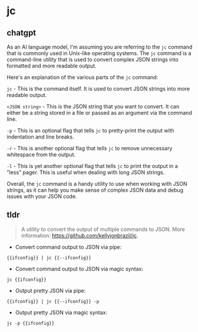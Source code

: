 # jc 
## chatgpt 
As an AI language model, I'm assuming you are referring to the `jc` command that is commonly used in Unix-like operating systems. The `jc` command is a command-line utility that is used to convert complex JSON strings into formatted and more readable output. 

Here's an explanation of the various parts of the `jc` command:

`jc` - This is the command itself. It is used to convert JSON strings into more readable output.

`<JSON string>` - This is the JSON string that you want to convert. It can either be a string stored in a file or passed as an argument via the command line.

`-p` - This is an optional flag that tells `jc` to pretty-print the output with indentation and line breaks.

`-r` - This is another optional flag that tells `jc` to remove unnecessary whitespace from the output.

`-l` - This is yet another optional flag that tells `jc` to print the output in a "less" pager. This is useful when dealing with long JSON strings.

Overall, the `jc` command is a handy utility to use when working with JSON strings, as it can help you make sense of complex JSON data and debug issues with your JSON code. 

## tldr 
 
> A utility to convert the output of multiple commands to JSON.
> More information: <https://github.com/kellyjonbrazil/jc>.

- Convert command output to JSON via pipe:

`{{ifconfig}} | jc {{--ifconfig}}`

- Convert command output to JSON via magic syntax:

`jc {{ifconfig}}`

- Output pretty JSON via pipe:

`{{ifconfig}} | jc {{--ifconfig}} -p`

- Output pretty JSON via magic syntax:

`jc -p {{ifconfig}}`
